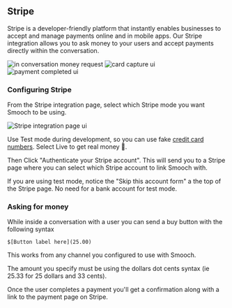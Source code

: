 ## Stripe

Stripe is a developer-friendly platform that instantly enables businesses to accept and manage payments online and in mobile apps. Our Stripe integration allows you to ask money to your users and accept payments directly within the conversation.

<div class="third-width-img">
	<img alt="in conversation money request" src="../images/in_conversation_money_request.png" />
	<img alt="card capture ui" src="../images/card_capture_ui.png" />
	<img alt="payment completed ui" src="../images/payment_completed_ui.png" />
</div>

### Configuring Stripe

From the Stripe integration page, select which Stripe mode you want Smooch to be using. 

![Stripe integration page ui](Stripe_integration_page_ui.png)

Use Test mode during development, so you can use fake [credit card numbers](https://stripe.com/docs/testing#cards). Select Live to get real money 🤑.

Then Click "Authenticate your Stripe account". This will send you to a Stripe page where you can select which Stripe account to link Smooch with. 

<aside class="info">
If you are using test mode, notice the "Skip this account form" a the top of the Stripe page. No need for a bank account for test mode.
</aside>

### Asking for money

While inside a conversation with a user you can send a buy button with the following syntax

```
$[Button label here](25.00)
```

This works from any channel you configured to use with Smooch.

The amount you specify must be using the dollars dot cents syntax (ie 25.33 for 25 dollars and 33 cents).

Once the user completes a payment you'll get a confirmation along with a link to the payment page on Stripe.



